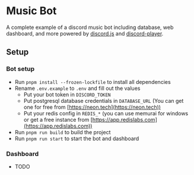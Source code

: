 # Music Bot

A complete example of a discord music bot including database, web dashboard, and more powered by [discord.js](https://discord.js.org/#/) and [discord-player](https://discord-player.js.org).

## Setup

### Bot setup

- Run `pnpm install --frozen-lockfile` to install all dependencies
- Rename `.env.example` to `.env` and fill out the values
  - Put your bot token in `DISCORD_TOKEN`
  - Put postgresql database credentials in `DATABASE_URL` (You can get one for free from [https://neon.tech](https://neon.tech))
  - Put your redis config in `REDIS_*` (you can use memurai for windows or get a free instance from [https://app.redislabs.com](https://app.redislabs.com))
- Run `pnpm run build` to build the project
- Run `pnpm run start` to start the bot and dashboard

### Dashboard

- TODO
